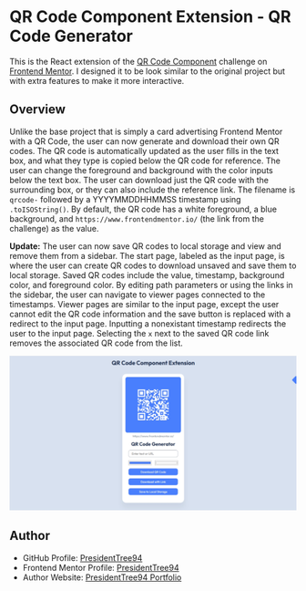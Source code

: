 # QR Code Component Extension - QR Code Generator
This is the React extension of the [QR Code Component](https://www.frontendmentor.io/solutions/qr-code-component-xixkp7hzyW) challenge on [Frontend Mentor](https://www.frontendmentor.io/challenges/qr-code-component-iux_sIO_H). I designed it to be look similar to the original project but with extra features to make it more interactive.

## Overview
Unlike the base project that is simply a card advertising Frontend Mentor with a QR Code, the user can now generate and download their own QR codes. The QR code is automatically updated as the user fills in the text box, and what they type is copied below the QR code for reference. The user can change the foreground and background with the color inputs below the text box. The user can download just the QR code with the surrounding box, or they can also include the reference link. The filename is `qrcode-` followed by a YYYYMMDDHHMMSS timestamp using `.toISOString()`. By default, the QR code has a white foreground, a blue background, and `https://www.frontendmentor.io/` (the link from the challenge) as the value.

**Update:** The user can now save QR codes to local storage and view and remove them from a sidebar. The start page, labeled as the input page, is where the user can create QR codes to download unsaved and save them to local storage. Saved QR codes include the value, timestamp, background color, and foreground color. By editing path parameters or using the links in the sidebar, the user can navigate to viewer pages connected to the timestamps. Viewer pages are similar to the input page, except the user cannot edit the QR code information and the save button is replaced with a redirect to the input page. Inputting a nonexistant timestamp redirects the user to the input page. Selecting the `x` next to the saved QR code link removes the associated QR code from the list.

![Screenshot of desktop version](screenshot.png)

## Author
- GitHub Profile: [PresidentTree94](https://github.com/PresidentTree94)
- Frontend Mentor Profile: [PresidentTree94](https://www.frontendmentor.io/profile/PresidentTree94)
- Author Website: [PresidentTree94 Portfolio](https://presidenttree94.github.io/project-portfolio/)